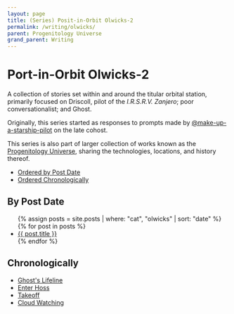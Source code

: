 ```yaml
---
layout: page
title: (Series) Posit-in-Orbit Olwicks-2
permalink: /writing/olwicks/
parent: Progenitology Universe
grand_parent: Writing
---
```


# Port-in-Orbit Olwicks-2

A collection of stories set within and around the titular orbital station, primarily focused on Driscoll, pilot of the *I.R.S.R.V. Zanjero*; poor conversationalist; and Ghost.

Originally, this series started as responses to prompts made by [@make-up-a-starship-pilot](https://web.archive.org/web/20250106211117/https://cohost.org/make-up-a-starship-pilot?page=0) on the late cohost.

This series is also part of larger collection of works known as the [Progenitology Universe](../progenitology/), sharing the technologies, locations, and history thereof.

- [Ordered by Post Date](#by-post-date)
- [Ordered Chronologically](#chronologically)

## By Post Date

<ul>
{% assign posts = site.posts | where: "cat", "olwicks" | sort: "date" %}
{% for post in posts %}
<li><a href="{{ post.url }}">{{ post.title }}</a></li>
{% endfor %}
</ul>

## Chronologically

- [Ghost's Lifeline](../ghosts-lifeline/)
- [Enter Hoss](../enter-hoss/)
- [Takeoff](../takeoff/)
- [Cloud Watching](../cloud_watching/)
